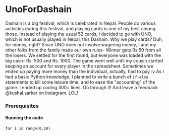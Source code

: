 # UnoForDashain
Dashain is a big festival, which is celebrated in Nepal. People do various activities during this festival, and playing cards is one of my best among those. Instead of playing the usual 52 cards, I decided to go with UNO, which is not usually played in Nepal, this Dashain. Why we play cards? Duh, for money, right? Since UNO does not involve wagering money, I and my other folks from the family made our own rules- Winner gets Rs.50 from all the losers. We settled for the first round, but everyone was loaded with the big cash- Rs. 500 and Rs. 1000. The game went well until my cousin started keeping an account for every player in the spreadsheet. Sometimes we ended up paying more money than the individual, actually, had to pay :v 
As I had a basic Python knowledge, I planned to write a bunch of ``` if-else ``` statements to kill some leisure time, and to ease the "accounting" of the game. I ended up coding 300+ lines. Go through it! And leave a feedback @kushal.sarkar on Instagram. LOL!

### Prerequisites
#### Running the code
``
for i in range(0,10)
``
